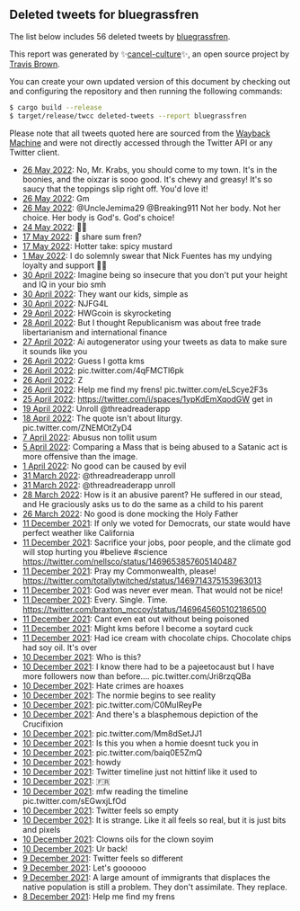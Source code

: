 ## Deleted tweets for bluegrassfren

The list below includes 56 deleted tweets by
[bluegrassfren](https://twitter.com/bluegrassfren).



This report was generated by ✨[cancel-culture](https://github.com/travisbrown/cancel-culture)✨,
an open source project by [Travis Brown](https://twitter.com/travisbrown).

You can create your own updated version of this document by checking out and configuring the
repository and then running the following commands:

```bash
$ cargo build --release
$ target/release/twcc deleted-tweets --report bluegrassfren
```

Please note that all tweets quoted here are sourced from the
[Wayback Machine](https://web.archive.org) and were not directly accessed through the Twitter API or
any Twitter client.

* [26 May 2022](https://web.archive.org/web/20220526020949/https://twitter.com/bluegrassfren/status/1529645877954072577): No, Mr. Krabs, you should come to my town. It's in the boonies, and the oixzar is sooo good. It's chewy and greasy! It's so saucy that the toppings slip right off. You'd love it! <!--1529645877954072577-->
* [26 May 2022](https://web.archive.org/web/20220526020734/https://twitter.com/bluegrassfren/status/1529645342962098178): Gm <!--1529645342962098178-->
* [26 May 2022](https://web.archive.org/web/20220526015758/https://twitter.com/bluegrassfren/status/1529642972370829313): @UncleJemima29 @Breaking911 Not her body. Not her choice. Her body is God's. God's choice! <!--1529642972370829313-->
* [24 May 2022](https://web.archive.org/web/20220524022540/https://twitter.com/bluegrassfren/status/1528925052632276992): 🤚🏻 <!--1528925052632276992-->
* [17 May 2022](https://web.archive.org/web/20220517032745/https://twitter.com/bluegrassfren/status/1526403845353623552): 👀 share sum fren? <!--1526403845353623552-->
* [17 May 2022](https://web.archive.org/web/20220517031854/https://twitter.com/bluegrassfren/status/1526401777108717569): Hotter take: spicy mustard <!--1526401777108717569-->
* [ 1 May 2022](https://web.archive.org/web/20220501015249/https://twitter.com/bluegrassfren/status/1520581771204702208): I do solemnly swear that Nick Fuentes has my undying loyalty and support 🤚🏻 <!--1520581771204702208-->
* [30 April 2022](https://web.archive.org/web/20220430165934/https://twitter.com/bluegrassfren/status/1520447568421036032): Imagine being so insecure that you don't put your height and IQ in your bio smh <!--1520447568421036032-->
* [30 April 2022](https://web.archive.org/web/20220430041258/https://twitter.com/bluegrassfren/status/1520254704000843776): They want our kids, simple as <!--1520254704000843776-->
* [30 April 2022](https://web.archive.org/web/20220430001751/https://twitter.com/bluegrassfren/status/1520195634929844225): NJFG4L <!--1520195634929844225-->
* [29 April 2022](https://web.archive.org/web/20220429004417/https://twitter.com/bluegrassfren/status/1519839836848410624): HWGcoin is skyrocketing <!--1519839836848410624-->
* [28 April 2022](https://web.archive.org/web/20220428224241/https://twitter.com/bluegrassfren/status/1519808696066449408): But I thought Republicanism was about free trade libertarianism and international finance <!--1519808696066449408-->
* [27 April 2022](https://web.archive.org/web/20220427024842/https://twitter.com/bluegrassfren/status/1519146426273521664): Ai autogenerator using your tweets as data to make sure it sounds like you <!--1519146426273521664-->
* [26 April 2022](https://web.archive.org/web/20220426201532/https://twitter.com/bluegrassfren/status/1519047430225989635): Guess I gotta kms <!--1519047430225989635-->
* [26 April 2022](https://web.archive.org/web/20220426152712/https://twitter.com/bluegrassfren/status/1518974888534593537): pic.twitter.com/4qFMCTl6pk <!--1518974888534593537-->
* [26 April 2022](https://web.archive.org/web/20220426033733/https://twitter.com/bluegrassfren/status/1518796275499638785): Z <!--1518796275499638785-->
* [26 April 2022](https://web.archive.org/web/20220426030731/https://twitter.com/bluegrassfren/status/1518788582940594176): Help me find my frens! pic.twitter.com/eLScye2F3s <!--1518788582940594176-->
* [25 April 2022](https://web.archive.org/web/20220426034620/https://twitter.com/bluegrassfren/status/1518739375701569536): https://twitter.com/i/spaces/1ypKdEmXqodGW  get in <!--1518739375701569536-->
* [19 April 2022](https://web.archive.org/web/20220419110348/https://twitter.com/bluegrassfren/status/1516371728804552706): Unroll  @threadreaderapp <!--1516371728804552706-->
* [18 April 2022](https://web.archive.org/web/20220418013806/https://twitter.com/bluegrassfren/status/1515867165777448966): The quote isn't about liturgy. pic.twitter.com/ZNEMOtZyD4 <!--1515867165777448966-->
* [ 7 April 2022](https://web.archive.org/web/20220407011814/https://twitter.com/bluegrassfren/status/1511875761325875200): Abusus non tollit usum <!--1511875761325875200-->
* [ 5 April 2022](https://web.archive.org/web/20220405030414/https://twitter.com/bluegrassfren/status/1511177784789454849): Comparing a Mass that is being abused to a Satanic act is more offensive than the image. <!--1511177784789454849-->
* [ 1 April 2022](https://web.archive.org/web/20220401215442/https://twitter.com/bluegrassfren/status/1510012634682302467): No good can be caused by evil <!--1510012634682302467-->
* [31 March 2022](https://web.archive.org/web/20220331151554/https://twitter.com/bluegrassfren/status/1509548666591264771): @threadreaderapp  unroll <!--1509548666591264771-->
* [31 March 2022](https://web.archive.org/web/20220331135104/https://twitter.com/bluegrassfren/status/1509500617521344516): @threadreaderapp  unroll <!--1509500617521344516-->
* [28 March 2022](https://web.archive.org/web/20220328202816/https://twitter.com/bluegrassfren/status/1508541455375245317): How is it an abusive parent? He suffered in our stead, and He graciously asks us to do the same as a child to his parent <!--1508541455375245317-->
* [26 March 2022](https://web.archive.org/web/20220326011952/https://twitter.com/bluegrassfren/status/1507527560648871943): No good is done mocking the Holy Father <!--1507527560648871943-->
* [11 December 2021](https://web.archive.org/web/20211211183244/https://twitter.com/BluegrassFren/status/1469733898808705026): If only we voted for Democrats, our state would have perfect weather like California <!--1469735552605949953-->
* [11 December 2021](https://web.archive.org/web/20211211183244/https://twitter.com/BluegrassFren/status/1469733898808705026): Sacrifice your jobs, poor people, and the climate god will stop hurting you  #believe   #science  https://twitter.com/nellsco/status/1469653857605140487 <!--1469733898808705026-->
* [11 December 2021](https://web.archive.org/web/20211211182024/https://twitter.com/BluegrassFren/status/1469732542857236498): Pray my Commonwealth, please! https://twitter.com/totallytwitched/status/1469714375153963013 <!--1469732542857236498-->
* [11 December 2021](https://web.archive.org/web/20211211165325/https://twitter.com/BluegrassFren/status/1469710626369028105): God was never ever mean. That would not be nice! <!--1469710626369028105-->
* [11 December 2021](https://web.archive.org/web/20211211162855/https://twitter.com/BluegrassFren/status/1469704470435184647): Every. Single. Time. https://twitter.com/braxton_mccoy/status/1469645605102186500 <!--1469704470435184647-->
* [11 December 2021](https://web.archive.org/web/20211211032006/https://twitter.com/BluegrassFren/status/1469505961048035337): Cant even eat out without being poisoned <!--1469506895002193923-->
* [11 December 2021](https://web.archive.org/web/20211211032006/https://twitter.com/BluegrassFren/status/1469505961048035337): Might kms before I become a soytard cuck <!--1469506323595378689-->
* [11 December 2021](https://web.archive.org/web/20211211032006/https://twitter.com/BluegrassFren/status/1469505961048035337): Had ice cream with chocolate chips. Chocolate chips had soy oil. It's over <!--1469505961048035337-->
* [10 December 2021](https://web.archive.org/web/20211210210601/https://twitter.com/BluegrassFren/status/1469391960746168330): Who is this? <!--1469391960746168330-->
* [10 December 2021](https://web.archive.org/web/20211210212118/https://twitter.com/BluegrassFren/status/1469368954363813898): I know there had to be a pajeetocaust but I have more followers now than before.... pic.twitter.com/Jri8rzqQBa <!--1469368954363813898-->
* [10 December 2021](https://web.archive.org/web/20211210175933/https://twitter.com/BluegrassFren/status/1469362207603494915): Hate crimes are hoaxes <!--1469362207603494915-->
* [10 December 2021](https://web.archive.org/web/20211210174548/https://twitter.com/BluegrassFren/status/1469361482882240523): The normie begins to see reality <!--1469361482882240523-->
* [10 December 2021](https://web.archive.org/web/20211210151848/https://twitter.com/BluegrassFren/status/1469320862872616968): pic.twitter.com/C0MuIReyPe <!--1469320862872616968-->
* [10 December 2021](https://web.archive.org/web/20211210054630/https://twitter.com/BluegrassFren/status/1469180419090309126): And there's a blasphemous depiction of the Crucifixion <!--1469180419090309126-->
* [10 December 2021](https://web.archive.org/web/20211210053658/https://twitter.com/BluegrassFren/status/1469178016332926977): pic.twitter.com/Mm8dSetJJ1 <!--1469178016332926977-->
* [10 December 2021](https://web.archive.org/web/20211210044333/https://twitter.com/BluegrassFren/status/1469164577296465924): Is this you when a homie doesnt tuck you in <!--1469164577296465924-->
* [10 December 2021](https://web.archive.org/web/20211210041027/https://twitter.com/BluegrassFren/status/1469156231529078790): pic.twitter.com/baiq0E5ZmQ <!--1469156231529078790-->
* [10 December 2021](https://web.archive.org/web/20211210040403/https://twitter.com/BluegrassFren/status/1469154597713461255): howdy <!--1469154597713461255-->
* [10 December 2021](https://web.archive.org/web/20211210040329/https://twitter.com/BluegrassFren/status/1469154485238906885): Twitter timeline just not hittinf like it used to <!--1469154485238906885-->
* [10 December 2021](https://web.archive.org/web/20211210032213/https://twitter.com/BluegrassFren/status/1469144110741213184): 🇫🇷 <!--1469144110741213184-->
* [10 December 2021](https://web.archive.org/web/20211210030522/https://twitter.com/BluegrassFren/status/1469139836648964097): mfw reading the timeline pic.twitter.com/sEGwxjLfOd <!--1469139836648964097-->
* [10 December 2021](https://web.archive.org/web/20211210025241/https://twitter.com/BluegrassFren/status/1469136654380195849): Twitter feels so empty <!--1469136654380195849-->
* [10 December 2021](https://web.archive.org/web/20211210024701/https://twitter.com/BluegrassFren/status/1469135238731288576): It is strange. Like it all feels so real, but it is just bits and pixels <!--1469135238731288576-->
* [10 December 2021](https://web.archive.org/web/20211210023001/https://twitter.com/BluegrassFren/status/1469130943327780868): Clowns oils for the clown soyim <!--1469130943327780868-->
* [10 December 2021](https://web.archive.org/web/20211210015450/https://twitter.com/BluegrassFren/status/1469123385573912576): Ur back! <!--1469123385573912576-->
* [ 9 December 2021](https://web.archive.org/web/20211211234037/https://twitter.com/BluegrassFren/status/1469046728447995914): Twitter feels so different <!--1469046728447995914-->
* [ 9 December 2021](https://web.archive.org/web/20211211033712/https://twitter.com/BluegrassFren/status/1468786758875762690): Let's goooooo <!--1468786758875762690-->
* [ 9 December 2021](https://web.archive.org/web/20211211022754/https://twitter.com/BluegrassFren/status/1468769290514014209): A large amount of immigrants that displaces the native population is still a problem. They don't assimilate. They replace. <!--1468769290514014209-->
* [ 8 December 2021](https://web.archive.org/web/20211210021120/https://twitter.com/BluegrassFren/status/1468702747075788806): Help me find my frens <!--1468702747075788806-->
